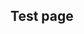 ## Test page

<div
  class="tabs"
  name="test"
  enabled="true"
  height="600"
  show="2"
  tabs="[
    // { type: 'component', filepath: 'example/GeomorphEdit' },
    { type: 'component', filepath: 'example/NavDemo1' },
    // { type: 'component', filepath: 'example/World' },
    // { type: 'component', filepath: 'example/LightsTest' },
    // { type: 'component', filepath: 'example/Css3dForeignObject#301' },
    // { type: 'component', filepath: 'example/Pyramid3dDemo' },
    // { type: 'component', filepath: 'example/TriangleDev#301' },
    { type: 'terminal', filepath: 'test', env: { WORLD_KEY: 'world-demo-1', PROFILE: 'profile-1-a' } },
    // { type: 'component', filepath: 'example/SvgStringPull' },
    // { type: 'terminal', filepath: 'other', env: { WORLD_KEY: 'world-demo-1', PROFILE: 'profile-1' } },
    // { type: 'component', filepath: 'example/SvgDoorsDemo#101' },
    // { type: 'component', filepath: 'example/SvgNavGraph#301' },
    // { type: 'component', filepath: 'example/SvgNavGraph#101' },
    // { type: 'component', filepath: 'example/SvgPanZoomDemo' },
    // { type: 'component', filepath: 'example/SvgVisibilityDemo#301' },
  ]"
>
</div>
